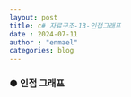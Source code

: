 ```yaml
---
layout: post
title: c# 자료구조-13-인접그래프
date : 2024-07-11
author : "enmael"
categories: blog
---
```

<h3>● 인접 그래프</h3>

<span style="font-size: 15px;">

</span>